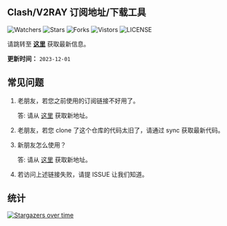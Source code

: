 ## Clash/V2RAY 订阅地址/下载工具
![Watchers](https://img.shields.io/github/watchers/openrunner/clash-freenode) ![Stars](https://img.shields.io/github/stars/openrunner/clash-freenode) ![Forks](https://img.shields.io/github/forks/openrunner/clash-freenode) ![Vistors](https://visitor-badge.laobi.icu/badge?page_id=openrunner.clash-freenode) ![LICENSE](https://img.shields.io/badge/license-CC%20BY--SA%204.0-green.svg)

请跳转至 [**这里**](https://freenode.openrunner.net/) 获取最新信息。

**更新时间：** `2023-12-01`

## 常见问题

1. 老朋友，若您之前使用的订阅链接不好用了。
   
   答: 请从 [这里](https://freenode.openrunner.net/) 获取新地址。

2. 老朋友，若您 clone 了这个仓库的代码太旧了，请通过 sync 获取最新代码。

3. 新朋友怎么使用？

   答: 请从 [这里](https://freenode.openrunner.net/) 获取新地址。

5. 若访问上述链接失败，请提 ISSUE 让我们知道。

## 统计

[![Stargazers over time](https://starchart.cc/openrunner/clash-freenode.svg)](https://starchart.cc/openrunner/clash-freenode)
